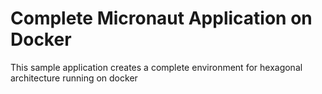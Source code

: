 # Complete Micronaut Application on Docker
This sample application creates a complete environment for hexagonal architecture running on docker
